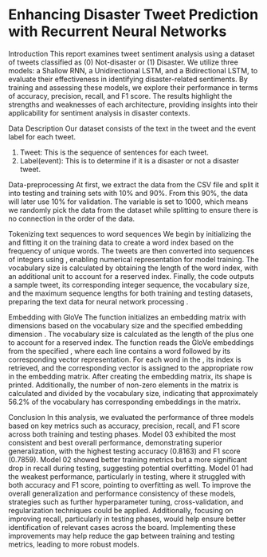 # Enhancing Disaster Tweet Prediction with Recurrent Neural Networks

Introduction
This report examines tweet sentiment analysis using a dataset of tweets classified as (0) Not-disaster or (1) Disaster. We utilize three models: a Shallow RNN, a Unidirectional LSTM, and a Bidirectional LSTM, to evaluate their effectiveness in identifying disaster-related sentiments. By training and assessing these models, we explore their performance in terms of accuracy, precision, recall, and F1 score. The results highlight the strengths and weaknesses of each architecture, providing insights into their applicability for sentiment analysis in disaster contexts.


Data Description
Our dataset consists of the text in the tweet and the event label for each tweet.
1. Tweet: This is the sequence of sentences for each tweet.
2. Label(event): This is to determine if it is a disaster or not a disaster tweet.

Data-preprocessing
At first, we extract the data from the CSV file and split it into testing and training sets with 10% and 90%. From this 90%, the  data will later use 10% for validation. The  variable is set to 1000, which means we randomly pick the data from the dataset while splitting to ensure there is no connection in the order of the data.

Tokenizing text sequences to word sequences
We begin by initializing the  and fitting it on the training data to create a word index based on the frequency of unique words. The tweets are then converted into sequences of integers using , enabling numerical representation for model training. The vocabulary size is calculated by obtaining the length of the word index, with an additional unit to account for a reserved index. Finally, the code outputs a sample tweet, its corresponding integer sequence, the vocabulary size, and the maximum sequence lengths for both training and testing datasets, preparing the text data for neural network processing .

Embedding with GloVe
The  function initializes an embedding matrix with dimensions based on the vocabulary size and the specified embedding dimension . The vocabulary size is calculated as the length of the  plus one to account for a reserved index. The function reads the GloVe embeddings from the specified , where each line contains a word followed by its corresponding vector representation. For each word in the , its index is retrieved, and the corresponding vector is assigned to the appropriate row in the embedding matrix. After creating the embedding matrix, its shape is printed. Additionally, the number of non-zero elements in the matrix is calculated and divided by the vocabulary size, indicating that approximately 56.2\% of the vocabulary has corresponding embeddings in the matrix.


Conclusion
In this analysis, we evaluated the performance of three models based on key metrics such as accuracy, precision, recall, and F1 score across both training and testing phases. Model 03 exhibited the most consistent and best overall performance, demonstrating superior generalization, with the highest testing accuracy (0.8163) and F1 score (0.7859). Model 02 showed better training metrics but a more significant drop in recall during testing, suggesting potential overfitting. Model 01 had the weakest performance, particularly in testing, where it struggled with both accuracy and F1 score, pointing to overfitting as well. To improve the overall generalization and performance consistency of these models, strategies such as further hyperparameter tuning, cross-validation, and regularization techniques could be applied. Additionally, focusing on improving recall, particularly in testing phases, would help ensure better identification of relevant cases across the board. Implementing these improvements may help reduce the gap between training and testing metrics, leading to more robust models.

